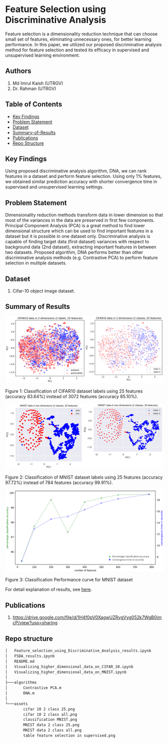 # Feature Selection using Discriminative Analysis

Feature selection is a dimensionality reduction technique that can choose small set of features, eliminating unnecessary ones, for better learning performance. In this paper, we utilized our proposed discriminative analysis method for feature selection and tested its efficacy in supervised and unsupervised learning environment.

## Authors

1. Md Imrul Kaish (UTRGV)
2. Dr. Rahman (UTRGV)

## Table of Contents

* <a href="https://github.com/Imrul2322/feature-selection-using-discriminative-analysis#Key-Findings">Key Findings</a>
* <a href="https://github.com/Imrul2322/feature-selection-using-discriminative-analysis#Problem-Statement">Problem Statement</a>
* <a href="https://github.com/Imrul2322/feature-selection-using-discriminative-analysis#Dataset">Dataset</a>
* <a href="https://github.com/Imrul2322/feature-selection-using-discriminative-analysis#Summary of Results">Summary-of-Results</a>
* <a href="https://github.com/Imrul2322/feature-selection-using-discriminative-analysis#Publications">Publications</a>
* <a href="https://github.com/Imrul2322/feature-selection-using-discriminative-analysis#Repo-structure">Repo Structure</a>
## Key Findings

Using proposed discriminative analysis algorithm, DNA, we can rank features in a dataset and perform feature selection. Using only 1% features, we obtained similar prediction accuracy with shorter convergence time in supervised and unsupervised learning settings. 

## Problem Statement

Dimensionality reduction methods transform data in lower dimension so that most of the variances in the data are preserved in first few components. Principal Component Analysis (PCA) is a great method to find lower dimensional structure which can be used to find important features in a dataset but it is possible in one dataset only. Discriminative analysis is capable of finding target data (first dataset) variances with respect to background data (2nd dataset), extracting important features in between two datasets. Proposed algorithm, DNA performs better than other discriminative analysis methods (e.g. Contrastive PCA) to perform feature selection in multiple datasets. 

## Dataset

1. Cifar-10 object image dataset.

## Summary of Results

![alt text](https://github.com/Imrul2322/Feature-Selection-using-Discriminative-Analysis/blob/main/assets/cifar%2010%202%20class%2025.png)

Figure 1: Classification of CIFAR10 dataset labels using 25 features (accuracy 83.64%) instead of 3072 features (accuracy 85.10%).

![alt text](https://github.com/Imrul2322/Feature-Selection-using-Discriminative-Analysis/blob/main/assets/MNIST%20data%202%20class%2025.png)

Figure 2: Classification of MNIST dataset labels using 25 features (accuracy 97.72%) instead of 784 features (accuracy 99.91%).

![alt text](https://github.com/Imrul2322/Feature-Selection-using-Discriminative-Analysis/blob/main/assets/classification%20MNIST.png)

Figure 3: Classification Performance curve for MNIST dataset

For detail explanation of results, see <a href="https://github.com/Imrul2322/Feature-Selection-using-Discriminative-Analysis/blob/main/FSDA_results.ipynb">here</a>.


## Publications

1. https://drive.google.com/file/d/1H4f0pV0XagwUZRvgVyg052k7WgB0imcP/view?usp=sharing

## Repo structure

```bash
│   Feature_selection_using_Discriminative_Analysis_results.ipynb
│   FSDA_results.ipynb
│   README.md
│   Visualizing_higher_dimensional_data_on_CIFAR_10.ipynb
│   Visualizing_higher_dimensional_data_on_MNIST.ipynb
│
├───algorithms
│       Contrastive PCA.m
│       DNA.m
│
└───assets
        cifar 10 2 class 25.png
        cifar 10 2 class all.png
        classification MNIST.png
        MNIST data 2 class 25.png
        MNIST data 2 class all.png
        table feature selection in supervised.png
```
